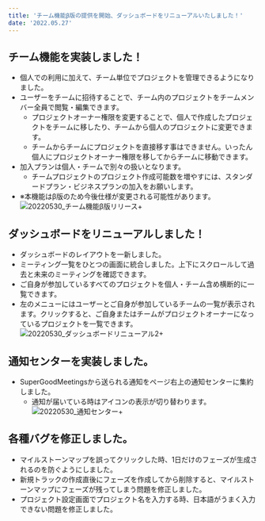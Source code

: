 ```yaml
---
title: 'チーム機能β版の提供を開始、ダッシュボードをリニューアルいたしました！'
date: '2022.05.27'
---
```


## チーム機能を実装しました！
- 個人での利用に加えて、チーム単位でプロジェクトを管理できるようになりました。
- ユーザーをチームに招待することで、チーム内のプロジェクトをチームメンバー全員で閲覧・編集できます。
  - プロジェクトオーナー権限を変更することで、個人で作成したプロジェクトをチームに移したり、チームから個人のプロジェクトに変更できます。
  - チームからチームにプロジェクトを直接移す事はできません。いったん個人にプロジェクトオーナー権限を移してからチームに移動できます。
- 加入プランは個人・チームで別々の扱いとなります。
  - チームプロジェクトのプロジェクト作成可能数を増やすには、スタンダードプラン・ビジネスプランの加入をお願いします。
- ※本機能はβ版のため今後仕様が変更される可能性があります。
![20220530_チーム機能β版リリース+](https://user-images.githubusercontent.com/92074639/170910981-5de0ee1c-2e77-4e04-9834-d292b24c560d.png)


## ダッシュボードをリニューアルしました！
- ダッシュボードのレイアウトを一新しました。
- ミーティング一覧をひとつの画面に統合しました。上下にスクロールして過去と未来のミーティングを確認できます。
- ご自身が参加しているすべてのプロジェクトを個人・チーム含め横断的に一覧できます。
- 左のメニューにはユーザーとご自身が参加しているチームの一覧が表示されます。クリックすると、ご自身またはチームがプロジェクトオーナーになっているプロジェクトを一覧できます。
![20220530_ダッシュボードリニューアル2+](https://user-images.githubusercontent.com/92074639/170911000-f64df791-3ce7-42df-83d5-48cf0c826448.png)


## 通知センターを実装しました。
- SuperGoodMeetingsから送られる通知をページ右上の通知センターに集約しました。
  - 通知が届いている時はアイコンの表示が切り替わります。
![20220530_通知センター+](https://user-images.githubusercontent.com/92074639/170911019-678a5a04-52f4-46f5-aef4-3864c2343f91.png)


## 各種バグを修正しました。
- マイルストーンマップを誤ってクリックした時、1日だけのフェーズが生成されるのを防ぐようにしました。
- 新規トラックの作成直後にフェーズを作成してから削除すると、マイルストーンマップにフェーズが残ってしまう問題を修正しました。
- プロジェクト設定画面でプロジェクト名を入力する時、日本語がうまく入力できない問題を修正しました。
